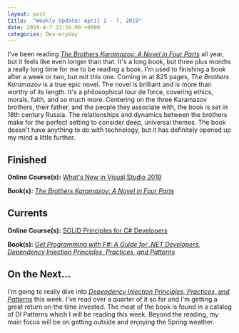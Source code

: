 ```yaml
---
layout: post
title:  "Weekly Update: April 1 - 7, 2019"
date: 2019-4-7 23:34:00 +0000
categories: Dev-eryday
---
```


I've been reading *[The Brothers Karamazov: A Novel in Four Parts][brk]* all year, but it feels like even longer than that. It's a long book, but three plus months a really long time for me to be reading a book. I'm used to finishing a book after a week or two, but not this one. Coming in at 825 pages, *The Brothers Karamazov* is a true epic novel. The novel is brilliant and is more than worthy of its length. It's a philosophical tour de force, covering ethics, morals, faith, and so much more. Centering on the three Karamazov brothers, their father, and the people they associate with, the book is set in 18th century Russia. The relationships and dynamics between the brothers make for the perfect setting to consider deep, universal themes. The book doesn't have anything to do with technology, but it has definitely opened up my mind a little further.

## Finished

**Online Course(s):** [What's New in Visual Studio 2019][nvs]

**Book(s):** *[The Brothers Karamazov: A Novel in Four Parts][brk]*

## Currents

**Online Course(s):** [SOLID Principles for C# Developers][sol]

**Book(s):** *[Get Programming with F#: A Guide for .NET Developers][fs]*, *[Dependency Injection Principles, Practices, and Patterns][dim]*

## On the Next...

I'm going to really dive into *[Dependency Injection Principles, Practices, and Patterns][dim]* this week. I've read over a quarter of it so far and I'm getting a great return on the time invested. The meat of the book is found in a catalog of DI Patterns which I will be reading this week. Beyond the reading, my main focus will be on getting outside and enjoying the Spring weather.


[brk]: https://www.amazon.com/Brothers-Karamazov-Novel-Parts-Epilogue-ebook/dp/B004ZM10OE/
[core]: https://app.pluralsight.com/library/courses/understanding-aspdotnet-core-2x/table-of-contents
[po]: https://www.amazon.com/dp/B005TKC2CA
[doc]: https://app.pluralsight.com/library/courses/aspdotnet-core-api-openapi-swagger/table-of-contents
[pop]: https://www.amazon.com/Programming-Purpose-Essays-Software-Design/dp/0137213743/
[di]: https://app.pluralsight.com/library/courses/aspdotnet-core-dependency-injection/table-of-contents
[fs]: https://www.amazon.com/Get-Programming-guide-NET-developers/dp/1617293997/
[depn]: https://app.pluralsight.com/library/courses/using-dependency-injection-on-ramp/table-of-contents
[dip]: https://www.amazon.com/Dependency-Injection-Principles-Practices-Patterns/dp/161729473X/
[why]: https://www.amazon.com/Start-Why-Leaders-Inspire-Everyone/dp/1591846447/
[linq]: https://app.pluralsight.com/library/courses/linq-more-effective/table-of-contents
[bq]: https://www.calfussman.com/podcasts/2019/3/12/simon-sinek-the-infinite-game
[ig]: https://www.amazon.com/Infinite-Game-Simon-Sinek/dp/073521350X/
[api]: https://app.pluralsight.com/library/courses/aspnet-web-api-building/table-of-contents
[css]: https://jgthms.com/css-in-44-minutes-ebook
[dim]: https://www.manning.com/books/dependency-injection-principles-practices-patterns
[cid]: https://www.manning.com/books/c-sharp-in-depth-fourth-edition
[dotd]: https://www.manning.com/dotd
[lp]: https://www.linqpad.net/
[nvs]: https://app.pluralsight.com/library/courses/visual-studio-whats-new/table-of-contents
[sol]: https://app.pluralsight.com/library/courses/csharp-solid-principles/table-of-contents